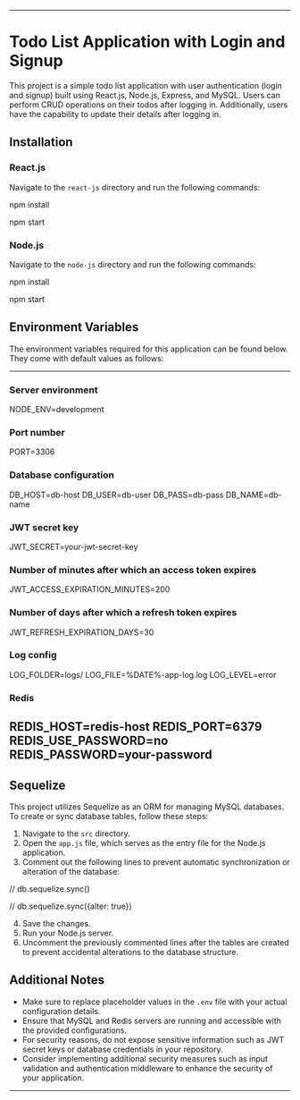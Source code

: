 
---

# Todo List Application with Login and Signup

This project is a simple todo list application with user authentication (login and signup) built using React.js, Node.js, Express, and MySQL. Users can perform CRUD operations on their todos after logging in. Additionally, users have the capability to update their details after logging in.

## Installation

### React.js

Navigate to the `react-js` directory and run the following commands:

npm install

npm start


### Node.js

Navigate to the `node-js` directory and run the following commands:

npm install

npm start


## Environment Variables

The environment variables required for this application can be found below. They come with default values as follows:

--------------------------------
### Server environment
NODE_ENV=development

### Port number
PORT=3306

### Database configuration
DB_HOST=db-host
DB_USER=db-user
DB_PASS=db-pass
DB_NAME=db-name

### JWT secret key
JWT_SECRET=your-jwt-secret-key
### Number of minutes after which an access token expires
JWT_ACCESS_EXPIRATION_MINUTES=200
### Number of days after which a refresh token expires
JWT_REFRESH_EXPIRATION_DAYS=30

### Log config
LOG_FOLDER=logs/
LOG_FILE=%DATE%-app-log.log
LOG_LEVEL=error

### Redis
REDIS_HOST=redis-host
REDIS_PORT=6379
REDIS_USE_PASSWORD=no
REDIS_PASSWORD=your-password
----------------------------

## Sequelize

This project utilizes Sequelize as an ORM for managing MySQL databases. To create or sync database tables, follow these steps:

1. Navigate to the `src` directory.
2. Open the `app.js` file, which serves as the entry file for the Node.js application.
3. Comment out the following lines to prevent automatic synchronization or alteration of the database:


// db.sequelize.sync()

// db.sequelize.sync({alter: true})


4. Save the changes.
5. Run your Node.js server.
6. Uncomment the previously commented lines after the tables are created to prevent accidental alterations to the database structure.


## Additional Notes

- Make sure to replace placeholder values in the `.env` file with your actual configuration details.
- Ensure that MySQL and Redis servers are running and accessible with the provided configurations.
- For security reasons, do not expose sensitive information such as JWT secret keys or database credentials in your repository.
- Consider implementing additional security measures such as input validation and authentication middleware to enhance the security of your application.

---





